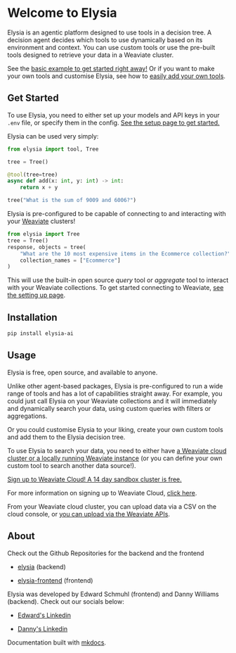 # Welcome to Elysia

Elysia is an agentic platform designed to use tools in a decision tree. A decision agent decides which tools to use dynamically based on its environment and context. You can use custom tools or use the pre-built tools designed to retrieve your data in a Weaviate cluster.

See the [basic example to get started right away!](basic.md) Or if you want to make your own tools and customise Elysia, see how to [easily add your own tools](creating_tools.md).

## Get Started

To use Elysia, you need to either set up your models and API keys in your `.env` file, or specify them in the config. [See the setup page to get started.](setting_up.md)

Elysia can be used very simply:
```python
from elysia import tool, Tree

tree = Tree()

@tool(tree=tree)
async def add(x: int, y: int) -> int:
    return x + y

tree("What is the sum of 9009 and 6006?")
```

Elysia is pre-configured to be capable of connecting to and interacting with your [Weaviate](https://weaviate.io/deployment/serverless) clusters!
```python
from elysia import Tree
tree = Tree()
response, objects = tree(
    "What are the 10 most expensive items in the Ecommerce collection?",
    collection_names = ["Ecommerce"]
)
```
This will use the built-in open source _query_ tool or _aggregate_ tool to interact with your Weaviate collections. To get started connecting to Weaviate, [see the setting up page](setting_up.md#weaviate-integration).

## Installation

```bash
pip install elysia-ai
```

## Usage

Elysia is free, open source, and available to anyone.

Unlike other agent-based packages, Elysia is pre-configured to run a wide range of tools and has a lot of capabilities straight away. For example, you could just call Elysia on your Weaviate collections and it will immediately and dynamically search your data, using custom queries with filters or aggregations.

Or you could customise Elysia to your liking, create your own custom tools and add them to the Elysia decision tree.

To use Elysia to search your data, you need to either have [a Weaviate cloud cluster or a locally running Weaviate instance](setting_up.md#weaviate-integration) (or you can define your own custom tool to search another data source!).

[Sign up to Weaviate Cloud! A 14 day sandbox cluster is free.](https://weaviate.io/deployment/serverless)

For more information on signing up to Weaviate Cloud, [click here](https://weaviate.io/developers/wcs/platform/create-account). 

From your Weaviate cloud cluster, you can upload data via a CSV on the cloud console, or [you can upload via the Weaviate APIs](https://weaviate.io/developers/academy/py/zero_to_mvp/schema_and_imports/import).

## About

Check out the Github Repositories for the backend and the frontend

- [elysia](https://github.com/weaviate/elysia) (backend)

- [elysia-frontend](https://github.com/weaviate/elysia-frontend) (frontend)

Elysia was developed by Edward Schmuhl (frontend) and Danny Williams (backend). Check out our socials below:

- [Edward's Linkedin](https://www.linkedin.com/in/edwardschmuhl/)

- [Danny's Linkedin](https://www.linkedin.com/in/dannyjameswilliams/)

Documentation built with [mkdocs](https://www.mkdocs.org).